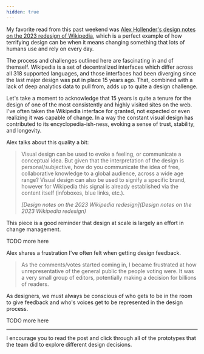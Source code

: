 ```yaml
---
hidden: true
---
```


My favorite read from this past weekend was [Alex Hollender's design notes on the 2023 redesign of Wikipedia](https://alexhollender.com/wikipedia-2023-redesign), which is a perfect example of how terrifying design can be when it means changing something that lots of humans use and rely on every day.

The process and challenges outlined here are fascinating in and of themself. Wikipedia is a set of decentralized interfaces which differ across all 318 supported languages, and those interfaces had been diverging since the last major design was put in place 15 years ago. That, combined with a lack of deep analytics data to pull from, adds up to quite a design challenge. 

Let's take a moment to acknowledge that 15 years is quite a tenure for the design of one of the most consistently and highly visited sites on the web. I've often taken the Wikipedia interface for granted, not expected or even realizing it was capable of change. In a way the constant visual design has contributed to its encyclopedia-ish-ness, evoking a sense of trust, stability, and longevity. 

Alex talks about this quality a bit:

> Visual design can be used to evoke a feeling, or communicate a conceptual idea. But given that the interpretation of the design is personal/subjective, how do you communicate the idea of free, collaborative knowledge to a global audience, across a wide age range? Visual design can also be used to signify a specific brand, however for Wikipedia this signal is already established via the content itself (infoboxes, blue links, etc.).
>
> <cite>[Design notes on the 2023 Wikipedia redesign](Design notes on the 2023 Wikipedia redesign)</cite>

This piece is a good reminder that design at scale is largely an effort in change management. 

TODO more here

Alex shares a frustration I've often felt when getting design feedback. 

> As the comments/votes started coming in, I became frustrated at how unrepresentative of the general public the people voting were. It was a very small group of editors, potentially making a decision for billions of readers.

As designers, we must always be conscious of who gets to be in the room to give feedback and who's voices get to be represented in the design process.

TODO more here 

---

I encourage you to read the post and click through all of the prototypes that the team did to explore different design decisions. 


